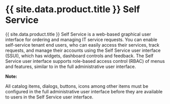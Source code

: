 # {{ site.data.product.title }} Self Service

{{ site.data.product.title }} Self Service is a web-based graphical user interface for
ordering and managing IT service requests. You can enable self-service
tenant end users, who can easily access their services, track requests,
and manage their accounts using the Self Service user interface (SSUI),
which has widgets, dashboard controls and feedback. The Self Service
user interface supports role-based access control (RBAC) of menus and
features, similar to in the full administrative user interface.

**Note:**

All catalog items, dialogs, buttons, icons among other items must be
configured in the full administrative user interface before they are
available to users in the Self Service user interface.
